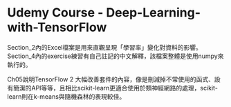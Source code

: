 # Udemy Course - Deep-Learning-with-TensorFlow

Section_2內的Excel檔案是用來直觀呈現「學習率」變化對資料的影響。 <br>
Section_4內的exercise練習有自己註記的中文解釋，該檔案整體是使用numpy來執行的。 

Ch05說明TensorFlow 2 大幅改善套件的內容，像是刪減掉不常使用的函式、設有簡潔的API等等，且相比scikit-learn更適合使用於類神經網路的處理，scikit-learn則在k-means與隨機森林的表現較佳。
